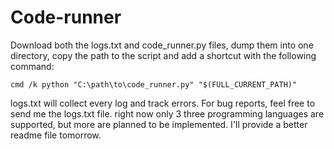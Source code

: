 # Code-runner
Download both the logs.txt and code_runner.py files, dump them into one directory, copy the path to the script and add a shortcut with the following command:
```text
cmd /k python "C:\path\to\code_runner.py" "$(FULL_CURRENT_PATH)"
```
logs.txt will collect every log and track errors. For bug reports, feel free to send me the logs.txt file.
right now only 3 three programming languages are supported, but more are planned to be implemented. I'll provide a better readme file tomorrow.
